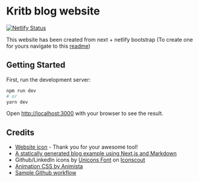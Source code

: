 # Kritb blog website

[![Netlify Status](https://api.netlify.com/api/v1/badges/ed50f56e-4fc2-4c98-8b66-1e5074c6f3d3/deploy-status)](https://app.netlify.com/sites/next-starter/deploys)

This website has been created from next + netlify bootstrap (To create one for yours navigate to this [readme](./documents/bootstrap.md))

## Getting Started

First, run the development server:

```bash
npm run dev
# or
yarn dev
```

Open [http://localhost:3000](http://localhost:3000) with your browser to see the result.

## Credits

- [Website icon](https://favicon.io/favicon-generator/) - Thank you for your awesome tool!
- [A statically generated blog example using Next.js and Markdown](https://github.com/vercel/next.js/tree/canary/examples/blog-starter)
- Github/LinkedIn icons by <a href="https://iconscout.com/contributors/unicons">Unicons Font</a> on <a href="https://iconscout.com">Iconscout</a>
- [Animation CSS by Animista](http://animista.net)
- [Sample Github workflow](https://github.com/gothinkster/dojo-realworld-example-app/blob/main/.github/workflows/ci-cd.yml)
